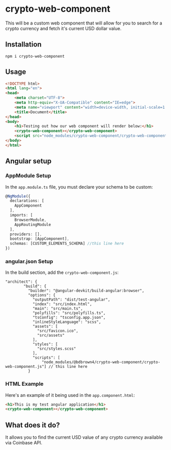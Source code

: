 # crypto-web-component
This will be a custom web component that will allow for you to search for a crypto currency and fetch it's current USD dollar value.

## Installation
    npm i crypto-web-component

## Usage

```html
<!DOCTYPE html>
<html lang="en">
<head>
    <meta charset="UTF-8">
    <meta http-equiv="X-UA-Compatible" content="IE=edge">
    <meta name="viewport" content="width=device-width, initial-scale=1.0">
    <title>Document</title>
</head>
<body>
    <h1>Testing out how our web component will render below:</h1>
    <crypto-web-component></crypto-web-component>
    <script src="node_modules/crypto-web-component/crypto-web-component.js"></script>
</body>
</html>
```

## Angular setup
### AppModule Setup
In the `app.module.ts` file, you must declare your schema to be custom:

```typescript
@NgModule({
  declarations: [
    AppComponent
  ],
  imports: [
    BrowserModule,
    AppRoutingModule
  ],
  providers: [],
  bootstrap: [AppComponent],
  schemas: [CUSTOM_ELEMENTS_SCHEMA] //this line here
})
```
### angular.json Setup
In the build section, add the `crypto-web-component.js`:

```jsonc
"architect": {
        "build": {
          "builder": "@angular-devkit/build-angular:browser",
          "options": {
            "outputPath": "dist/test-angular",
            "index": "src/index.html",
            "main": "src/main.ts",
            "polyfills": "src/polyfills.ts",
            "tsConfig": "tsconfig.app.json",
            "inlineStyleLanguage": "scss",
            "assets": [
              "src/favicon.ico",
              "src/assets"
            ],
            "styles": [
              "src/styles.scss"
            ],
            "scripts": [
                "node_modules/@bdbrown4/crypto-web-component/crypto-web-component.js"] // this line here
          }
```
### HTML Example
Here's an example of it being used in the `app.component.html`:
```html
<h1>This is my test angular application</h1>
<crypto-web-component></crypto-web-component>
```

## What does it do?

It allows you to find the current USD value of any crypto currency available via Coinbase API.
